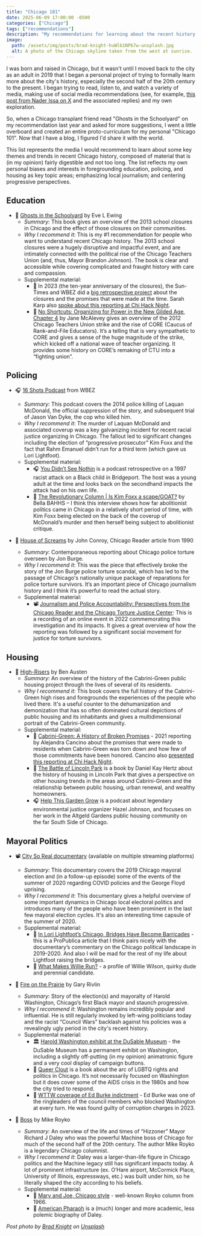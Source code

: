 ```yaml
---
title: "Chicago 101"
date: 2025-06-09 17:00:00 -0500
categories: ["Chicago"]
tags: ["recommendations"]  
description: "My recommendations for learning about the recent history of the greatest city on Earth."   
image:
  path: /assets/img/posts/brad-knight-huWlb1NP67w-unsplash.jpg
  alt: A photo of the Chicago skyline taken from the west at sunrise.
---
```


I was born and raised in Chicago, but it wasn't until I moved back to the city as an adult in 2019 that I began a personal project of trying to formally learn more about the city's history, especially the second half of the 20th century to the present. I began trying to read, listen to, and watch a variety of media, making use of social media recommendations (see, for example, [this post from Nader Issa on X](https://x.com/NaderDIssa/status/1326011213956968449) and the associated replies) and my own exploration.

So, when a Chicago transplant friend read "Ghosts in the Schoolyard" on my recommendation last year and asked for more suggestions, I went a little overboard and created an entire proto-curriculum for my personal "Chicago 101". Now that I have a blog, I figured I'd share it with the world.

This list represents the media I would recommend to learn about some key themes and trends in recent Chicago history, composed of material that is (in my opinion) fairly digestible and not too long. The list reflects my own personal biases and interests in foregrounding education, policing, and housing as key topic areas; emphasizing local journalism; and centering progressive perspectives.

## Education
* 📘 [Ghosts in the Schoolyard](https://eveewing.com/ghosts-in-the-schoolyard) by Eve L Ewing
   * *Summary*: This book gives an overview of the 2013 school closures in Chicago and the effect of those closures on their communities. 
   * *Why I recommend it*: This is my #1 recommendation for people who want to understand recent Chicago history. The 2013 school closures were a hugely disruptive and impactful event, and are intimately connected with the political rise of the Chicago Teachers Union (and, thus, Mayor Brandon Johnson). The book is clear and accessible while covering complicated and fraught history with care and compassion. 
   * Supplemental material: 
      * 📰 In 2023 (the ten-year anniversary of the closures), the Sun-Times and WBEZ did a [big retrospective project](https://graphics.suntimes.com/education/2023/chicagos-50-closed-schools/) about the closures and the promises that were made at the time. Sarah Karp also [spoke about this reporting at Chi Hack Night](https://chihacknight.org/events/2023/09/05/sarah-karp).
      * 📘 [No Shortcuts: Organizing for Power in the New Gilded Age, Chapter 4](https://janemcalevey.com/book/no-shortcuts-organizing-for-power-in-the-new-gilded-age/) by Jane McAlevey gives an overview of the 2012 Chicago Teachers Union strike and the rise of CORE (Caucus of Rank-and-File Educators). It’s a telling that is very sympathetic to CORE and gives a sense of the huge magnitude of the strike, which kicked off a national wave of teacher organizing. It provides some history on CORE’s remaking of CTU into a “fighting union”.

## Policing 
* 🎧 [16 Shots Podcast](https://www.wbez.org/16-shots) from WBEZ
   * *Summary*: This podcast covers the 2014 police killing of Laquan McDonald, the official suppression of the story, and subsequent trial of Jason Van Dyke, the cop who killed him. 
   * *Why I recommend it*: The murder of Laquan McDonald and associated coverup was a key galvanizing incident for recent racial justice organizing in Chicago. The fallout led to significant changes including the election of “progressive prosecutor” Kim Foxx and the fact that Rahm Emanuel didn’t run for a third term (which gave us Lori Lightfoot). 
   * Supplemental material: 
      * 🎧 [You Didn’t See Nothin](https://invisible.institute/ydsnpodcast) is a podcast retrospective on a 1997 racist attack on a Black child in Bridgeport. The host was a young adult at the time and looks back on the secondhand impacts the attack had on his own life. 
      * 📰 [The Revolutionary Column \| Is Kim Foxx a scape/GOAT?](https://thetriibe.com/2021/11/the-revolutionary-column-is-kim-foxx-a-scape-goat/) by Bella BAHHS – I think this interview shows how far abolitionist politics came in Chicago in a relatively short period of time, with Kim Foxx being elected on the back of the coverup of McDonald’s murder and then herself being subject to abolitionist critique. 

* 📰 [House of Screams](https://chicagoreader.com/news-politics/house-of-screams/) by John Conroy, Chicago Reader article from 1990
   * *Summary*: Contemporaneous reporting about Chicago police torture overseen by Jon Burge.
   * *Why I recommend it*: This was the piece that effectively broke the story of the Jon Burge police torture scandal, which has led to the passage of Chicago's nationally unique package of reparations for police torture survivors. It’s an important piece of Chicago journalism history and I think it’s powerful to read the actual story. 
   * Supplemental material: 
      * 📽️ [Journalism and Police Accountability: Perspectives from the Chicago Reader and the Chicago Torture Justice Center](https://www.youtube.com/watch?v=v7aKWye5YoI&t=2359s&ab_channel=newberrylibrary): This is a recording of an online event in 2022 commemorating this investigation and its impacts. It gives a great overview of how the reporting was followed by a significant social movement for justice for torture survivors. 

## Housing 
* 📘 [High-Risers](https://bookshop.org/p/books/high-risers-cabrini-green-and-the-fate-of-american-public-housing-ben-austen/18725821?ean=9780062235077&next=t) by Ben Austen
   * *Summary*: An overview of the history of the Cabrini-Green public housing project through the lives of several of its residents.
   * *Why I recommend it*: This book covers the full history of the Cabrini-Green high rises and foregrounds the experiences of the people who lived there. It's a useful counter to the dehumanization and demonization that has so often dominated cultural depictions of public housing and its inhabitants and gives a multidimensional portrait of the Cabrini-Green community.
   * Supplemental material: 
      * 📰 [Cabrini-Green: A History of Broken Promises](https://blockclubchicago.org/2021/12/15/cabrini-green-a-history-of-broken-promises/) - 2021 reporting by Alejandra Cancino about the promises that were made to residents when Cabrini-Green was torn down and how few of those commitments have been honored. Cancino also [presented this reporting at Chi Hack Night](https://chihacknight.org/events/2022/04/19/alejandra-cancino).
      * 📘 [The Battle of Lincoln Park](https://beltpublishing.com/products/battle) is a book by Daniel Kay Hertz about the history of housing in Lincoln Park that gives a perspective on other housing trends in the areas around Cabrini-Green and the relationship between public housing, urban renewal, and wealthy homeowners. 
      * 🎧 [Help This Garden Grow](https://www.respairmedia.com/help-this-garden-grow) is a podcast about legendary environmental justice organizer Hazel Johnson, and focuses on her work in the Altgeld Gardens public housing community on the far South Side of Chicago.

## Mayoral Politics

* 📽️ [City So Real documentary](https://films.nationalgeographic.com/citysoreal) (available on multiple streaming platforms)
   * *Summary*: This documentary covers the 2019 Chicago mayoral election and (in a follow-up episode) some of the events of the summer of 2020 regarding COVID policies and the George Floyd uprising. 
   * *Why I recommend it*: This documentary gives a helpful overview of some important dynamics in Chicago local electoral politics and introduces many of the people who have been prominent in the last few mayoral election cycles. It's also an interesting time capsule of the summer of 2020. 
   * Supplemental material: 
      * 📰 [In Lori Lightfoot’s Chicago, Bridges Have Become Barricades](https://www.propublica.org/article/draft-bridges) - this is a ProPublica article that I think pairs nicely with the documentary’s commentary on the Chicago political landscape in 2019-2020. And also I will be mad for the rest of my life about Lightfoot raising the bridges. 
      * 📰 [What Makes Willie Run?](https://www.chicagomag.com/chicago-magazine/september-2020/willie-wilson/) - a profile of Willie Wilson, quirky dude and perennial candidate. 

* 📘 [Fire on the Prairie](https://chipublib.bibliocommons.com/v2/record/S126C1489957) by Gary Rivlin
   * *Summary*: Story of the election(s) and mayoralty of Harold Washington, Chicago’s first Black mayor and staunch progressive. 
   * *Why I recommend it*: Washington remains incredibly popular and influential. He is still regularly invoked by left-wing politicians today and the racist “Council Wars” backlash against his policies was a revealingly ugly period in the city's recent history.
   * Supplemental material:
      * 🏛️ [Harold Washington exhibit at the DuSable Museum](https://dusablemuseum.org/) - the DuSable Museum has a permanent exhibit on Washington, including a slightly off-putting (in my opinion) animatronic figure and a very cool display of campaign buttons. 
      * 📘 [Queer Clout](https://www.pennpress.org/9780812224061/queer-clout/) is a book about the arc of LGBTQ rights and politics in Chicago. It’s not necessarily focused on Washington but it does cover some of the AIDS crisis in the 1980s and how the city tried to respond. 
      * 📰 [WTTW coverage of Ed Burke indictment](https://news.wttw.com/2023/12/21/verdict-reached-corruption-trial-former-chicago-ald-ed-burke) -  Ed Burke was one of the ringleaders of the council members who blocked Washington at every turn. He was found guilty of corruption charges in 2023.

* 📘 [Boss](https://en.wikipedia.org/wiki/Boss_(book)) by Mike Royko
   * *Summary*: An overview of the life and times of “Hizzoner” Mayor Richard J Daley who was the powerful Machine boss of Chicago for much of the second half of the 20th century. The author Mike Royko is a legendary Chicago columnist.
   * *Why I recommend it*: Daley was a larger-than-life figure in Chicago politics and the Machine legacy still has significant impacts today. A lot of prominent infrastructure (ex. O’Hare airport, McCormick Place, University of Illinois, expressways, etc.) was built under him, so he literally shaped the city according to his beliefs. 
   * Supplemental material:
      * 📰 [Mary and Joe, Chicago style](https://chicago.suntimes.com/2023/12/24/22850743/mike-royko-mary-joe-chicago-style-illinois-christmas) - well-known Royko column from 1966.
      * 📘 [American Pharaoh](https://archive.nytimes.com/www.nytimes.com/books/first/c/cohen-american.html) is a (much) longer and more academic, less polemic biography of Daley. 

*Post photo by [Brad Knight](https://unsplash.com/@iambradknight?utm_content=creditCopyText&utm_medium=referral&utm_source=unsplash) on [Unsplash](https://unsplash.com/photos/landscape-photography-of-high-rise-buildings-huWlb1NP67w?utm_content=creditCopyText&utm_medium=referral&utm_source=unsplash)*
      